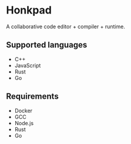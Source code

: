 # Honkpad
A collaborative code editor + compiler + runtime.

## Supported languages
* C++
* JavaScript
* Rust
* Go

## Requirements
* Docker
* GCC
* Node.js
* Rust
* Go
